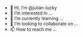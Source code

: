 - 👋 Hi, I’m @julian-lucky
- 👀 I’m interested in ...
- 🌱 I’m currently learning ...
- 💞️ I’m looking to collaborate on ...
- 📫 How to reach me ...

<!---
julian-lucky/julian-lucky is a ✨ special ✨ repository because its `README.md` (this file) appears on your GitHub profile.
You can click the Preview link to take a look at your changes.
--->
